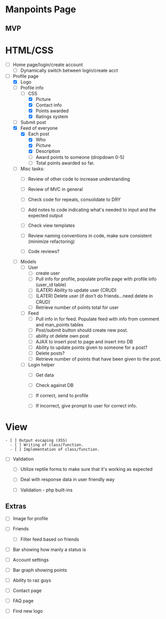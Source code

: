 # Manpoints Page

## MVP

# HTML/CSS
- [ ] Home page/login/create account
  - [ ] Dynamically switch between login/create acct
- [ ] Profile page
  - [x] Logo
  - [ ] Profile info
    - [ ] CSS
      - [x] Picture
      - [x] Contact info
      - [x] Points awarded
      - [x] Ratings system

  - [ ] Submit post
  - [x] Feed of everyone
    - [x] Each post
      - [x] Who
      - [x] Picture
      - [x] Description
      - [ ] Award points to someone (dropdown 0-5)
      - [ ] Total points awarded so far.
  
  - [ ] Misc tasks:
    - [ ] Review of other code to increase understanding
    - [ ] Review of MVC in general
    - [ ] Check code for repeats, consolidate to DRY
    - [ ] Add notes to code indicating what's needed to input and the expected output
    - [ ] Check view templates
    - [ ] Review naming conventions in code, make sure consistent (minimize refactoring)
    - [ ] Code reviews?


  - [ ] Models
    - [ ] User
      - [ ] create user
      - [ ] Pull info for profile, populate profile page with profile info (user_id table)
      - [ ] (LATER) Ability to update user (CRUD)
      - [ ] (LATER) Delete user (if don't do friends...need delete in CRUD)
      - [ ] Retrieve number of points total for user
    - [ ] Feed
      - [ ] Pull info in for feed.  Populate feed with info from comment and man_points tables
      - [ ] Post/submit button should create new post.
      - [ ] ability ot delete own post
      - [ ] AJAX to insert post to page and insert into DB
      - [ ] Ability to update points given to someone for a post?
      - [ ] Delete posts?
      - [ ] Retrieve number of points that have been given to the post.
    - [ ] Login helper
      - [ ] Get data
      - [ ] Check against DB
      - [ ] If correct, send to profile
      - [ ] If incorrect, give prompt to user for correct info.


 # View     
    - [ ] Output escaping (XSS)
      - [ ] Writing of class/function.
      - [ ] Implementation of class/function.
    
  - [ ] Validation
    - [ ] Utilize reptile forms to make sure that it's working as expected
    - [ ] Deal with response data in user friendly way
    - [ ] Validation - php built-ins


  
## Extras
- [ ] Image for profile
- [ ] Friends
  - [ ] Filter feed based on friends
- [ ] Bar showing how manly a status is
- [ ] Account settings
- [ ] Bar graph showing points
- [ ] Ability to raz guys
- [ ] Contact page
- [ ] FAQ page
- [ ] Find new logo

